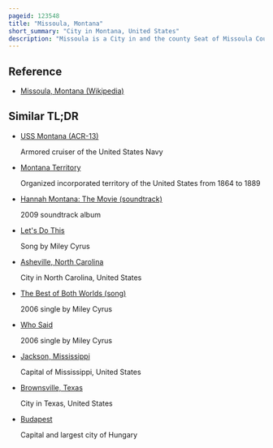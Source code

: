 ```yaml
---
pageid: 123548
title: "Missoula, Montana"
short_summary: "City in Montana, United States"
description: "Missoula is a City in and the county Seat of Missoula County, Montana, United States. It is located along the Clark Fork River near its Confluence with the Bitterroot and Blackfoot Rivers in western Montana and at the Convergence of five Mountain ranges therefore being often described as the Hub of five Valleys. The 2020 united States Census shows the City's Population at 73489 and Population of the Missoula metropolitan Area at 117922. Missoula is the largest City and metropolitan Area of Montana. Missoula is the Home of the University of montana a public Research University."
---
```


## Reference

- [Missoula, Montana (Wikipedia)](https://en.wikipedia.org/?curid=123548)

## Similar TL;DR

- [USS Montana (ACR-13)](/tldr/en/uss-montana-acr-13)

  Armored cruiser of the United States Navy

- [Montana Territory](/tldr/en/montana-territory)

  Organized incorporated territory of the United States from 1864 to 1889

- [Hannah Montana: The Movie (soundtrack)](/tldr/en/hannah-montana-the-movie-soundtrack)

  2009 soundtrack album

- [Let's Do This](/tldr/en/lets-do-this)

  Song by Miley Cyrus

- [Asheville, North Carolina](/tldr/en/asheville-north-carolina)

  City in North Carolina, United States

- [The Best of Both Worlds (song)](/tldr/en/the-best-of-both-worlds-song)

  2006 single by Miley Cyrus

- [Who Said](/tldr/en/who-said)

  2006 single by Miley Cyrus

- [Jackson, Mississippi](/tldr/en/jackson-mississippi)

  Capital of Mississippi, United States

- [Brownsville, Texas](/tldr/en/brownsville-texas)

  City in Texas, United States

- [Budapest](/tldr/en/budapest)

  Capital and largest city of Hungary
